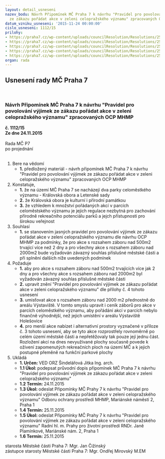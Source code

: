 ```yaml
---
layout: detail_usneseni
nazev_bodu: Návrh Připomínek MČ Praha 7 k návrhu "Pravidel pro povolování výjimek
  ze zákazu pořádat akce v zeleni celopražského významu" zpracovaných OCP MHMP
datum_vzniku_usneseni: '2015-11-24 00:00:00'
cislo_usneseni: 1112/15
prilohy:
- https://praha7.cz/wp-content/uploads/councilResolution/Resolutions/25737/76-15-p1-duvodova_zprava.doc
- https://praha7.cz/wp-content/uploads/councilResolution/Resolutions/25737/76-15-p2-pruvodni_dopis.doc
- https://praha7.cz/wp-content/uploads/councilResolution/Resolutions/25737/76-15-p3-mapa.pdf
- https://praha7.cz/wp-content/uploads/councilResolution/Resolutions/25737/76-15-p4-text_doplneny.docx
- https://praha7.cz/wp-content/uploads/councilResolution/Resolutions/25737/76-15-p5-ozp001.pdf
organ: rada
---
```

<div id="ucUsn_pList" class="usn">
	<span><h2>Usnesení rady MČ Praha 7 </h2>
<br></span><div class="standBody">
<span><h3>Návrh Připomínek MČ Praha 7 k návrhu "Pravidel pro povolování výjimek ze zákazu pořádat akce v zeleni celopražského významu" zpracovaných OCP MHMP</h3></span><div class="center">
		<strong>č. 1112/15</strong><br>
	</div>
<div class="center">
		<strong>Ze dne 24.11.2015</strong><br><br>
	</div>Rada MČ P7<br> po projednání<br><br><ol>
<li>Bere na vědomí<ul><li>
<strong>1.</strong> předložený materiál - návrh připomínek MČ Praha 7 k návrhu "Pravidel pro povolování výjimek ze zákazu pořádat akce v zeleni celopražského významu" zpracovaných OCP MHMP</li></ul>
</li>
<li>Konstatuje,<ul>
<li>
<strong>1.</strong> že na území MČ Praha 7 se nacházejí dva parky celoměstkého významu - Královská obora a Letenské sady</li>
<li>
<strong>2.</strong> že Královská obora je kulturní i přírodní památkou</li>
<li>
<strong>3.</strong> že vzhledem k množství pořádaných akcí v parcích celoměstského významu je jejich regulace nezbytná pro zachování přírodně rekreačního potenciálu parků a jejch přístupnosti pro širokou veřejnost</li>
</ul>
</li>
<li>Souhlasí<ul><li>
<strong>1.</strong> se stanovením jasných pravidel pro povolování výjimek ze zákazu pořádat akce v zeleni celopražského významu dle návrhu OCP MHMP za podmínky, že pro akce s rozsahem záboru nad 500m2 trvající více než 2 dny a pro všechny akce s rozsahem záboru nad 2000m2 bude vyžadován závazný souhlas příslušné městské části a při splnění dalších níže uvedených podmínek  </li></ul>
</li>
<li>Požaduje<ul>
<li>
<strong>1.</strong> aby pro akce s rozsahem záboru nad 500m2 trvajících více jak 2 dny a pro všechny akce s rozsahem záboru nad 2000m2 byl vyžadován závazný souhlas příslušné městské části</li>
<li>
<strong>2.</strong> upravit znění "Pravidel pro povolování výjimek ze zákazu pořádat akce v zeleni celopražského významu" dle přílohy č. 4 tohoto usnesení </li>
<li>
<strong>3.</strong> umisťovat akce s rozsahem záboru nad 2000 m2 přednostně do areálu Výstaviště. V tomto smyslu upravit i ceník záborů pro akce v parcích celoměstkého významu, aby pořádání akcí v parcích nebylo finančně výhodnější, než jejich umístění v areálu Výstaviště Holešovice </li>
<li>
<strong>4.</strong> pro menší akce nabízet i alternativní prostory vyznačené v příloze č. 3 tohoto usnesení, aby se tyto akce rozprostřely rovnoměrně po celém území městské části a nepřetěžovaly tak pouze její jednu část. Rozložení akcí na dnes nevyužívané plochy současně povede k oživení zapomenutých rekreačních ploch na území MČ a k jejich postupné přeměně na funkční parkové plochy </li>
</ul>
</li>
<li>Ukládá<ul>
<li>
<strong>1. Určen: </strong>VED ORZ  Šindelářová Jitka Ing. arch.</li>
<li>
<strong>1.1 Úkol: </strong>podepsat průvodní dopis připomínek MČ Praha 7 k návrhu "Pravidel pro povolování výjimek ze zákazu pořádat akce v zeleni celopražského významu"  </li>
<li>
<strong>1.2 Termín: </strong>24.11.2015</li>
<li>
<strong>1.3 Úkol: </strong>odeslat Připomínky MČ Prahy 7 k návrhu "Pravidel pro povolování výjimek ze zákazu pořádat akce v zeleni celopražského významu" Odboru ochrany prostředí MHMP, Mariánské náměstí 2, Praha 1</li>
<li>
<strong>1.4 Termín: </strong>25.11.2015</li>
<li>
<strong>1.5 Úkol: </strong>odeslat Připomínky MČ Prahy 7 k návrhu "Pravidel pro povolování výjimek ze zákazu pořádat akce v zeleni celopražského významu" Radní hl. m. Prahy pro životní prostředí RNDr. Janě Plamínkové, Mariánské nám. 2, Praha 1</li>
<li>
<strong>1.6 Termín: </strong>25.11.2015</li>
</ul>
</li>
</ol>starosta Městské části Praha 7: Mgr. Jan Čižinský<br>zástupce starosty Městské části Praha 7: Mgr. Ondřej Mirovský M.EM 
</div>
</div>